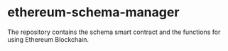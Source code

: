 # ethereum-schema-manager
The repository contains the schema smart contract and the functions for using Ethereum Blockchain.
